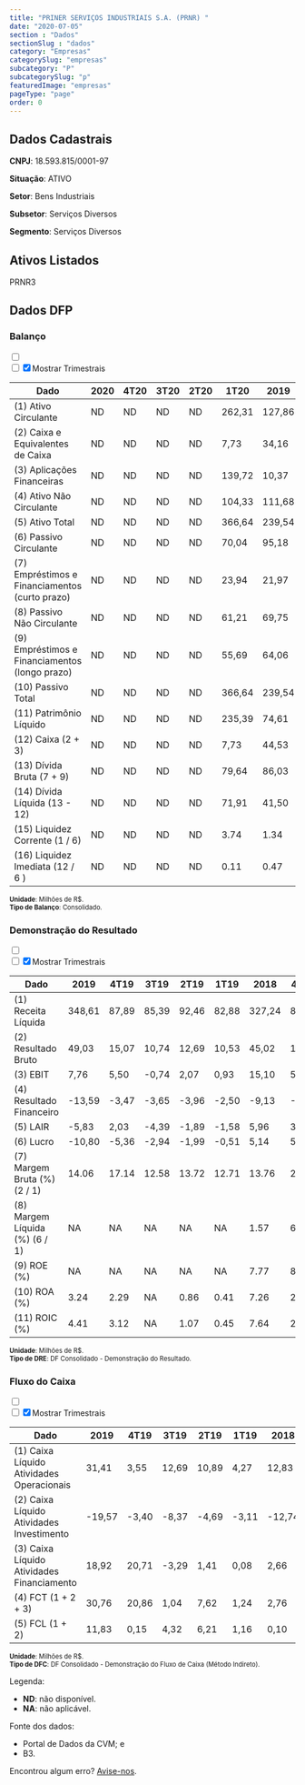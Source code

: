 ```yaml
---  
title: "PRINER SERVIÇOS INDUSTRIAIS S.A. (PRNR) "  
date: "2020-07-05"  
section : "Dados"  
sectionSlug : "dados"  
category: "Empresas"  
categorySlug: "empresas"  
subcategory: "P"  
subcategorySlug: "p"  
featuredImage: "empresas"  
pageType: "page"  
order: 0  
---
```



## Dados Cadastrais


**CNPJ**: 18.593.815/0001-97

**Situação**: ATIVO

**Setor**: Bens Industriais

**Subsetor**: Serviços Diversos

**Segmento**: Serviços Diversos


## Ativos Listados


PRNR3 


## Dados DFP

### Balanço
  
<input type='checkbox' class='toggleCommand' id='toggleBalanco' name='toggleBalanco'>  
<div class='filter-group-balanco'>  
<div class='check_button_balanco'>  
<label for='toggleBalanco'>  
<input type='checkbox' data-filter-col='trimBalanco'><input type='checkbox' data-filter-col='trimBalanco' checked><span>Mostrar Trimestrais</span>  
</label>  
</div>  
</div>  
<div class='overflow balancoTableWrapper'>  
<table class='balancoTable'>  
<thead>  
<tr>  
<th class='dataHeader fixedLeftColumn'>Dado</th>  
<th>2020</th>  
<th class='trimHeader' data-col='trimBalanco'>4T20</th>  
<th class='trimHeader' data-col='trimBalanco'>3T20</th>  
<th class='trimHeader' data-col='trimBalanco'>2T20</th>  
<th class='trimHeader' data-col='trimBalanco'>1T20</th>  
<th>2019</th>  
<th class='trimHeader' data-col='trimBalanco'>4T19</th>  
<th class='trimHeader' data-col='trimBalanco'>3T19</th>  
<th class='trimHeader' data-col='trimBalanco'>2T19</th>  
<th class='trimHeader' data-col='trimBalanco'>1T19</th>  
<th>2018</th>  
<th class='trimHeader' data-col='trimBalanco'>4T18</th>  
<th class='trimHeader' data-col='trimBalanco'>3T18</th>  
<th class='trimHeader' data-col='trimBalanco'>2T18</th>  
<th class='trimHeader' data-col='trimBalanco'>1T18</th>  
<th>2017</th>  
<th class='trimHeader' data-col='trimBalanco'>4T17</th>  
<th class='trimHeader' data-col='trimBalanco'>3T17</th>  
<th class='trimHeader' data-col='trimBalanco'>2T17</th>  
<th class='trimHeader' data-col='trimBalanco'>1T17</th>  
<th>2016</th>  
<th class='trimHeader' data-col='trimBalanco'>4T16</th>  
<th class='trimHeader' data-col='trimBalanco'>3T16</th>  
<th class='trimHeader' data-col='trimBalanco'>2T16</th>  
<th class='trimHeader' data-col='trimBalanco'>1T16</th>  
<th>2015</th>  
<th class='trimHeader' data-col='trimBalanco'>4T15</th>  
<th class='trimHeader' data-col='trimBalanco'>3T15</th>  
<th class='trimHeader' data-col='trimBalanco'>2T15</th>  
<th class='trimHeader' data-col='trimBalanco'>1T15</th>  
</tr>  
</thead>  
<tbody>  
<tr class='trContaAtivo'>  
<td class='leftAlignCell rowDescription fixedLeftColumn'>(1) Ativo Circulante</td>  
<td>ND</td>  
<td data-col='trimBalanco' class='trimData'>ND</td>  
<td data-col='trimBalanco' class='trimData'>ND</td>  
<td data-col='trimBalanco' class='trimData'>ND</td>  
<td data-col='trimBalanco' class='trimData'>262,31</td>  
<td>127,86</td>  
<td data-col='trimBalanco' class='trimData'>127,86</td>  
<td data-col='trimBalanco' class='trimData'>119,05</td>  
<td data-col='trimBalanco' class='trimData'>124,94</td>  
<td data-col='trimBalanco' class='trimData'>109,49</td>  
<td>105,32</td>  
<td data-col='trimBalanco' class='trimData'>105,32</td>  
<td data-col='trimBalanco' class='trimData'>105,32</td>  
<td data-col='trimBalanco' class='trimData'>98,33</td>  
<td data-col='trimBalanco' class='trimData'>99,20</td>  
<td>90,69</td>  
<td data-col='trimBalanco' class='trimData'>90,69</td>  
<td data-col='trimBalanco' class='trimData'>82,88</td>  
<td data-col='trimBalanco' class='trimData'>89,06</td>  
<td data-col='trimBalanco' class='trimData'>65,75</td>  
<td>73,03</td>  
<td data-col='trimBalanco' class='trimData'>73,03</td>  
<td data-col='trimBalanco' class='trimData'>73,03</td>  
<td data-col='trimBalanco' class='trimData'>73,03</td>  
<td data-col='trimBalanco' class='trimData'>73,03</td>  
<td>0,00</td>  
<td data-col='trimBalanco' class='trimData'>0,00</td>  
<td data-col='trimBalanco' class='trimData'>ND</td>  
<td data-col='trimBalanco' class='trimData'>ND</td>  
<td data-col='trimBalanco' class='trimData'>ND</td>  
</tr>  
<tr class='trContaAtivo'>  
<td class='leftAlignCell rowDescription fixedLeftColumn'>(2) Caixa e Equivalentes de Caixa</td>  
<td>ND</td>  
<td data-col='trimBalanco' class='trimData'>ND</td>  
<td data-col='trimBalanco' class='trimData'>ND</td>  
<td data-col='trimBalanco' class='trimData'>ND</td>  
<td data-col='trimBalanco' class='trimData'>7,73</td>  
<td>34,16</td>  
<td data-col='trimBalanco' class='trimData'>34,16</td>  
<td data-col='trimBalanco' class='trimData'>13,30</td>  
<td data-col='trimBalanco' class='trimData'>12,26</td>  
<td data-col='trimBalanco' class='trimData'>4,64</td>  
<td>3,40</td>  
<td data-col='trimBalanco' class='trimData'>3,40</td>  
<td data-col='trimBalanco' class='trimData'>3,40</td>  
<td data-col='trimBalanco' class='trimData'>4,75</td>  
<td data-col='trimBalanco' class='trimData'>2,37</td>  
<td>0,64</td>  
<td data-col='trimBalanco' class='trimData'>0,64</td>  
<td data-col='trimBalanco' class='trimData'>3,35</td>  
<td data-col='trimBalanco' class='trimData'>28,49</td>  
<td data-col='trimBalanco' class='trimData'>9,85</td>  
<td>12,06</td>  
<td data-col='trimBalanco' class='trimData'>12,06</td>  
<td data-col='trimBalanco' class='trimData'>12,06</td>  
<td data-col='trimBalanco' class='trimData'>12,06</td>  
<td data-col='trimBalanco' class='trimData'>12,06</td>  
<td>0,00</td>  
<td data-col='trimBalanco' class='trimData'>0,00</td>  
<td data-col='trimBalanco' class='trimData'>ND</td>  
<td data-col='trimBalanco' class='trimData'>ND</td>  
<td data-col='trimBalanco' class='trimData'>ND</td>  
</tr>  
<tr class='trContaAtivo'>  
<td class='leftAlignCell rowDescription fixedLeftColumn'>(3) Aplicações Financeiras</td>  
<td>ND</td>  
<td data-col='trimBalanco' class='trimData'>ND</td>  
<td data-col='trimBalanco' class='trimData'>ND</td>  
<td data-col='trimBalanco' class='trimData'>ND</td>  
<td data-col='trimBalanco' class='trimData'>139,72</td>  
<td>10,37</td>  
<td data-col='trimBalanco' class='trimData'>10,37</td>  
<td data-col='trimBalanco' class='trimData'>13,37</td>  
<td data-col='trimBalanco' class='trimData'>14,65</td>  
<td data-col='trimBalanco' class='trimData'>0,46</td>  
<td>0,03</td>  
<td data-col='trimBalanco' class='trimData'>0,03</td>  
<td data-col='trimBalanco' class='trimData'>0,03</td>  
<td data-col='trimBalanco' class='trimData'>0,54</td>  
<td data-col='trimBalanco' class='trimData'>0,04</td>  
<td>1,86</td>  
<td data-col='trimBalanco' class='trimData'>1,86</td>  
<td data-col='trimBalanco' class='trimData'>1,49</td>  
<td data-col='trimBalanco' class='trimData'>7,58</td>  
<td data-col='trimBalanco' class='trimData'>0,00</td>  
<td>0,00</td>  
<td data-col='trimBalanco' class='trimData'>0,00</td>  
<td data-col='trimBalanco' class='trimData'>0,00</td>  
<td data-col='trimBalanco' class='trimData'>0,00</td>  
<td data-col='trimBalanco' class='trimData'>0,00</td>  
<td>0,00</td>  
<td data-col='trimBalanco' class='trimData'>0,00</td>  
<td data-col='trimBalanco' class='trimData'>ND</td>  
<td data-col='trimBalanco' class='trimData'>ND</td>  
<td data-col='trimBalanco' class='trimData'>ND</td>  
</tr>  
<tr class='trContaAtivo'>  
<td class='leftAlignCell rowDescription fixedLeftColumn'>(4) Ativo Não Circulante</td>  
<td>ND</td>  
<td data-col='trimBalanco' class='trimData'>ND</td>  
<td data-col='trimBalanco' class='trimData'>ND</td>  
<td data-col='trimBalanco' class='trimData'>ND</td>  
<td data-col='trimBalanco' class='trimData'>104,33</td>  
<td>111,68</td>  
<td data-col='trimBalanco' class='trimData'>111,68</td>  
<td data-col='trimBalanco' class='trimData'>120,86</td>  
<td data-col='trimBalanco' class='trimData'>117,37</td>  
<td data-col='trimBalanco' class='trimData'>115,38</td>  
<td>102,67</td>  
<td data-col='trimBalanco' class='trimData'>102,67</td>  
<td data-col='trimBalanco' class='trimData'>102,67</td>  
<td data-col='trimBalanco' class='trimData'>101,69</td>  
<td data-col='trimBalanco' class='trimData'>93,55</td>  
<td>91,72</td>  
<td data-col='trimBalanco' class='trimData'>91,72</td>  
<td data-col='trimBalanco' class='trimData'>90,17</td>  
<td data-col='trimBalanco' class='trimData'>51,63</td>  
<td data-col='trimBalanco' class='trimData'>51,29</td>  
<td>48,54</td>  
<td data-col='trimBalanco' class='trimData'>48,54</td>  
<td data-col='trimBalanco' class='trimData'>48,54</td>  
<td data-col='trimBalanco' class='trimData'>48,54</td>  
<td data-col='trimBalanco' class='trimData'>48,54</td>  
<td>0,00</td>  
<td data-col='trimBalanco' class='trimData'>0,00</td>  
<td data-col='trimBalanco' class='trimData'>ND</td>  
<td data-col='trimBalanco' class='trimData'>ND</td>  
<td data-col='trimBalanco' class='trimData'>ND</td>  
</tr>  
<tr class='trContaAtivo'>  
<td class='leftAlignCell rowDescription fixedLeftColumn'>(5) Ativo Total</td>  
<td>ND</td>  
<td data-col='trimBalanco' class='trimData'>ND</td>  
<td data-col='trimBalanco' class='trimData'>ND</td>  
<td data-col='trimBalanco' class='trimData'>ND</td>  
<td data-col='trimBalanco' class='trimData'>366,64</td>  
<td>239,54</td>  
<td data-col='trimBalanco' class='trimData'>239,54</td>  
<td data-col='trimBalanco' class='trimData'>239,90</td>  
<td data-col='trimBalanco' class='trimData'>242,32</td>  
<td data-col='trimBalanco' class='trimData'>224,86</td>  
<td>207,99</td>  
<td data-col='trimBalanco' class='trimData'>207,99</td>  
<td data-col='trimBalanco' class='trimData'>207,99</td>  
<td data-col='trimBalanco' class='trimData'>200,02</td>  
<td data-col='trimBalanco' class='trimData'>192,75</td>  
<td>182,41</td>  
<td data-col='trimBalanco' class='trimData'>182,41</td>  
<td data-col='trimBalanco' class='trimData'>173,05</td>  
<td data-col='trimBalanco' class='trimData'>140,69</td>  
<td data-col='trimBalanco' class='trimData'>117,04</td>  
<td>121,56</td>  
<td data-col='trimBalanco' class='trimData'>121,56</td>  
<td data-col='trimBalanco' class='trimData'>121,56</td>  
<td data-col='trimBalanco' class='trimData'>121,56</td>  
<td data-col='trimBalanco' class='trimData'>121,56</td>  
<td>0,00</td>  
<td data-col='trimBalanco' class='trimData'>0,00</td>  
<td data-col='trimBalanco' class='trimData'>ND</td>  
<td data-col='trimBalanco' class='trimData'>ND</td>  
<td data-col='trimBalanco' class='trimData'>ND</td>  
</tr>  
<tr class='trContaPassivo'>  
<td class='leftAlignCell rowDescription fixedLeftColumn'>(6) Passivo Circulante</td>  
<td>ND</td>  
<td data-col='trimBalanco' class='trimData'>ND</td>  
<td data-col='trimBalanco' class='trimData'>ND</td>  
<td data-col='trimBalanco' class='trimData'>ND</td>  
<td data-col='trimBalanco' class='trimData'>70,04</td>  
<td>95,18</td>  
<td data-col='trimBalanco' class='trimData'>95,18</td>  
<td data-col='trimBalanco' class='trimData'>101,25</td>  
<td data-col='trimBalanco' class='trimData'>92,45</td>  
<td data-col='trimBalanco' class='trimData'>131,13</td>  
<td>114,81</td>  
<td data-col='trimBalanco' class='trimData'>114,81</td>  
<td data-col='trimBalanco' class='trimData'>114,81</td>  
<td data-col='trimBalanco' class='trimData'>101,47</td>  
<td data-col='trimBalanco' class='trimData'>106,52</td>  
<td>89,66</td>  
<td data-col='trimBalanco' class='trimData'>89,66</td>  
<td data-col='trimBalanco' class='trimData'>75,59</td>  
<td data-col='trimBalanco' class='trimData'>70,16</td>  
<td data-col='trimBalanco' class='trimData'>56,57</td>  
<td>63,21</td>  
<td data-col='trimBalanco' class='trimData'>63,21</td>  
<td data-col='trimBalanco' class='trimData'>63,21</td>  
<td data-col='trimBalanco' class='trimData'>63,21</td>  
<td data-col='trimBalanco' class='trimData'>63,21</td>  
<td>0,00</td>  
<td data-col='trimBalanco' class='trimData'>0,00</td>  
<td data-col='trimBalanco' class='trimData'>ND</td>  
<td data-col='trimBalanco' class='trimData'>ND</td>  
<td data-col='trimBalanco' class='trimData'>ND</td>  
</tr>  
<tr class='trContaPassivo'>  
<td class='leftAlignCell rowDescription fixedLeftColumn'>(7) Empréstimos e Financiamentos (curto prazo)</td>  
<td>ND</td>  
<td data-col='trimBalanco' class='trimData'>ND</td>  
<td data-col='trimBalanco' class='trimData'>ND</td>  
<td data-col='trimBalanco' class='trimData'>ND</td>  
<td data-col='trimBalanco' class='trimData'>23,94</td>  
<td>21,97</td>  
<td data-col='trimBalanco' class='trimData'>21,97</td>  
<td data-col='trimBalanco' class='trimData'>13,81</td>  
<td data-col='trimBalanco' class='trimData'>14,41</td>  
<td data-col='trimBalanco' class='trimData'>58,32</td>  
<td>53,73</td>  
<td data-col='trimBalanco' class='trimData'>53,73</td>  
<td data-col='trimBalanco' class='trimData'>53,73</td>  
<td data-col='trimBalanco' class='trimData'>43,84</td>  
<td data-col='trimBalanco' class='trimData'>53,76</td>  
<td>43,47</td>  
<td data-col='trimBalanco' class='trimData'>43,47</td>  
<td data-col='trimBalanco' class='trimData'>28,19</td>  
<td data-col='trimBalanco' class='trimData'>22,75</td>  
<td data-col='trimBalanco' class='trimData'>12,01</td>  
<td>14,75</td>  
<td data-col='trimBalanco' class='trimData'>14,75</td>  
<td data-col='trimBalanco' class='trimData'>14,75</td>  
<td data-col='trimBalanco' class='trimData'>14,75</td>  
<td data-col='trimBalanco' class='trimData'>14,75</td>  
<td>0,00</td>  
<td data-col='trimBalanco' class='trimData'>0,00</td>  
<td data-col='trimBalanco' class='trimData'>ND</td>  
<td data-col='trimBalanco' class='trimData'>ND</td>  
<td data-col='trimBalanco' class='trimData'>ND</td>  
</tr>  
<tr class='trContaPassivo'>  
<td class='leftAlignCell rowDescription fixedLeftColumn'>(8) Passivo Não Circulante</td>  
<td>ND</td>  
<td data-col='trimBalanco' class='trimData'>ND</td>  
<td data-col='trimBalanco' class='trimData'>ND</td>  
<td data-col='trimBalanco' class='trimData'>ND</td>  
<td data-col='trimBalanco' class='trimData'>61,21</td>  
<td>69,75</td>  
<td data-col='trimBalanco' class='trimData'>69,75</td>  
<td data-col='trimBalanco' class='trimData'>78,68</td>  
<td data-col='trimBalanco' class='trimData'>86,95</td>  
<td data-col='trimBalanco' class='trimData'>28,11</td>  
<td>27,05</td>  
<td data-col='trimBalanco' class='trimData'>27,05</td>  
<td data-col='trimBalanco' class='trimData'>27,05</td>  
<td data-col='trimBalanco' class='trimData'>36,69</td>  
<td data-col='trimBalanco' class='trimData'>31,00</td>  
<td>37,97</td>  
<td data-col='trimBalanco' class='trimData'>37,97</td>  
<td data-col='trimBalanco' class='trimData'>34,66</td>  
<td data-col='trimBalanco' class='trimData'>13,54</td>  
<td data-col='trimBalanco' class='trimData'>2,29</td>  
<td>2,56</td>  
<td data-col='trimBalanco' class='trimData'>2,56</td>  
<td data-col='trimBalanco' class='trimData'>2,56</td>  
<td data-col='trimBalanco' class='trimData'>2,56</td>  
<td data-col='trimBalanco' class='trimData'>2,56</td>  
<td>0,00</td>  
<td data-col='trimBalanco' class='trimData'>0,00</td>  
<td data-col='trimBalanco' class='trimData'>ND</td>  
<td data-col='trimBalanco' class='trimData'>ND</td>  
<td data-col='trimBalanco' class='trimData'>ND</td>  
</tr>  
<tr class='trContaPassivo'>  
<td class='leftAlignCell rowDescription fixedLeftColumn'>(9) Empréstimos e Financiamentos (longo prazo)</td>  
<td>ND</td>  
<td data-col='trimBalanco' class='trimData'>ND</td>  
<td data-col='trimBalanco' class='trimData'>ND</td>  
<td data-col='trimBalanco' class='trimData'>ND</td>  
<td data-col='trimBalanco' class='trimData'>55,69</td>  
<td>64,06</td>  
<td data-col='trimBalanco' class='trimData'>64,06</td>  
<td data-col='trimBalanco' class='trimData'>72,90</td>  
<td data-col='trimBalanco' class='trimData'>77,83</td>  
<td data-col='trimBalanco' class='trimData'>17,39</td>  
<td>13,90</td>  
<td data-col='trimBalanco' class='trimData'>13,90</td>  
<td data-col='trimBalanco' class='trimData'>13,90</td>  
<td data-col='trimBalanco' class='trimData'>16,91</td>  
<td data-col='trimBalanco' class='trimData'>13,95</td>  
<td>21,70</td>  
<td data-col='trimBalanco' class='trimData'>21,70</td>  
<td data-col='trimBalanco' class='trimData'>20,40</td>  
<td data-col='trimBalanco' class='trimData'>12,07</td>  
<td data-col='trimBalanco' class='trimData'>0,88</td>  
<td>1,93</td>  
<td data-col='trimBalanco' class='trimData'>1,93</td>  
<td data-col='trimBalanco' class='trimData'>1,93</td>  
<td data-col='trimBalanco' class='trimData'>1,93</td>  
<td data-col='trimBalanco' class='trimData'>1,93</td>  
<td>0,00</td>  
<td data-col='trimBalanco' class='trimData'>0,00</td>  
<td data-col='trimBalanco' class='trimData'>ND</td>  
<td data-col='trimBalanco' class='trimData'>ND</td>  
<td data-col='trimBalanco' class='trimData'>ND</td>  
</tr>  
<tr class='trContaPassivo'>  
<td class='leftAlignCell rowDescription fixedLeftColumn'>(10) Passivo Total</td>  
<td>ND</td>  
<td data-col='trimBalanco' class='trimData'>ND</td>  
<td data-col='trimBalanco' class='trimData'>ND</td>  
<td data-col='trimBalanco' class='trimData'>ND</td>  
<td data-col='trimBalanco' class='trimData'>366,64</td>  
<td>239,54</td>  
<td data-col='trimBalanco' class='trimData'>239,54</td>  
<td data-col='trimBalanco' class='trimData'>239,90</td>  
<td data-col='trimBalanco' class='trimData'>242,32</td>  
<td data-col='trimBalanco' class='trimData'>224,86</td>  
<td>207,99</td>  
<td data-col='trimBalanco' class='trimData'>207,99</td>  
<td data-col='trimBalanco' class='trimData'>207,99</td>  
<td data-col='trimBalanco' class='trimData'>200,02</td>  
<td data-col='trimBalanco' class='trimData'>192,75</td>  
<td>182,41</td>  
<td data-col='trimBalanco' class='trimData'>182,41</td>  
<td data-col='trimBalanco' class='trimData'>173,05</td>  
<td data-col='trimBalanco' class='trimData'>140,69</td>  
<td data-col='trimBalanco' class='trimData'>117,04</td>  
<td>121,56</td>  
<td data-col='trimBalanco' class='trimData'>121,56</td>  
<td data-col='trimBalanco' class='trimData'>121,56</td>  
<td data-col='trimBalanco' class='trimData'>121,56</td>  
<td data-col='trimBalanco' class='trimData'>121,56</td>  
<td>0,00</td>  
<td data-col='trimBalanco' class='trimData'>0,00</td>  
<td data-col='trimBalanco' class='trimData'>ND</td>  
<td data-col='trimBalanco' class='trimData'>ND</td>  
<td data-col='trimBalanco' class='trimData'>ND</td>  
</tr>  
<tr class='trContaPassivo'>  
<td class='leftAlignCell rowDescription fixedLeftColumn'>(11) Patrimônio Líquido</td>  
<td>ND</td>  
<td data-col='trimBalanco' class='trimData'>ND</td>  
<td data-col='trimBalanco' class='trimData'>ND</td>  
<td data-col='trimBalanco' class='trimData'>ND</td>  
<td data-col='trimBalanco' class='trimData'>235,39</td>  
<td>74,61</td>  
<td data-col='trimBalanco' class='trimData'>74,61</td>  
<td data-col='trimBalanco' class='trimData'>59,97</td>  
<td data-col='trimBalanco' class='trimData'>62,92</td>  
<td data-col='trimBalanco' class='trimData'>65,62</td>  
<td>66,13</td>  
<td data-col='trimBalanco' class='trimData'>66,13</td>  
<td data-col='trimBalanco' class='trimData'>66,13</td>  
<td data-col='trimBalanco' class='trimData'>61,87</td>  
<td data-col='trimBalanco' class='trimData'>55,23</td>  
<td>54,77</td>  
<td data-col='trimBalanco' class='trimData'>54,77</td>  
<td data-col='trimBalanco' class='trimData'>62,81</td>  
<td data-col='trimBalanco' class='trimData'>57,00</td>  
<td data-col='trimBalanco' class='trimData'>58,18</td>  
<td>55,79</td>  
<td data-col='trimBalanco' class='trimData'>55,79</td>  
<td data-col='trimBalanco' class='trimData'>55,79</td>  
<td data-col='trimBalanco' class='trimData'>55,79</td>  
<td data-col='trimBalanco' class='trimData'>55,79</td>  
<td>0,00</td>  
<td data-col='trimBalanco' class='trimData'>0,00</td>  
<td data-col='trimBalanco' class='trimData'>ND</td>  
<td data-col='trimBalanco' class='trimData'>ND</td>  
<td data-col='trimBalanco' class='trimData'>ND</td>  
</tr>  
<tr>  
<td class='leftAlignCell rowDescription fixedLeftColumn'>(12) Caixa (2 + 3)</td>  
<td>ND</td>  
<td data-col='trimBalanco' class='trimData'>ND</td>  
<td data-col='trimBalanco' class='trimData'>ND</td>  
<td data-col='trimBalanco' class='trimData'>ND</td>  
<td class='positiveNumber trimData' data-col='trimBalanco'>7,73</td>  
<td class='positiveNumber'>44,53</td>  
<td class='positiveNumber trimData' data-col='trimBalanco'>34,16</td>  
<td class='positiveNumber trimData' data-col='trimBalanco'>13,30</td>  
<td class='positiveNumber trimData' data-col='trimBalanco'>12,26</td>  
<td class='positiveNumber trimData' data-col='trimBalanco'>4,64</td>  
<td class='positiveNumber'>3,43</td>  
<td class='positiveNumber trimData' data-col='trimBalanco'>3,40</td>  
<td class='positiveNumber trimData' data-col='trimBalanco'>3,40</td>  
<td class='positiveNumber trimData' data-col='trimBalanco'>4,75</td>  
<td class='positiveNumber trimData' data-col='trimBalanco'>2,37</td>  
<td class='positiveNumber'>2,51</td>  
<td class='positiveNumber trimData' data-col='trimBalanco'>0,64</td>  
<td class='positiveNumber trimData' data-col='trimBalanco'>3,35</td>  
<td class='positiveNumber trimData' data-col='trimBalanco'>28,49</td>  
<td class='positiveNumber trimData' data-col='trimBalanco'>9,85</td>  
<td class='positiveNumber'>12,06</td>  
<td class='positiveNumber trimData' data-col='trimBalanco'>12,06</td>  
<td class='positiveNumber trimData' data-col='trimBalanco'>12,06</td>  
<td class='positiveNumber trimData' data-col='trimBalanco'>12,06</td>  
<td class='positiveNumber trimData' data-col='trimBalanco'>12,06</td>  
<td class='negativeNumber'>0,00</td>  
<td class='negativeNumber trimData' data-col='trimBalanco'>0,00</td>  
<td data-col='trimBalanco' class='trimData'>ND</td>  
<td data-col='trimBalanco' class='trimData'>ND</td>  
<td data-col='trimBalanco' class='trimData'>ND</td>  
</tr>  
<tr class='trDividaBruta'>  
<td class='leftAlignCell rowDescription fixedLeftColumn'>(13) Dívida Bruta (7 + 9)</td>  
<td>ND</td>  
<td data-col='trimBalanco' class='trimData'>ND</td>  
<td data-col='trimBalanco' class='trimData'>ND</td>  
<td data-col='trimBalanco' class='trimData'>ND</td>  
<td class='negativeNumber trimData' data-col='trimBalanco'>79,64</td>  
<td class='negativeNumber'>86,03</td>  
<td class='negativeNumber trimData' data-col='trimBalanco'>86,03</td>  
<td class='negativeNumber trimData' data-col='trimBalanco'>86,72</td>  
<td class='negativeNumber trimData' data-col='trimBalanco'>92,24</td>  
<td class='negativeNumber trimData' data-col='trimBalanco'>75,72</td>  
<td class='negativeNumber'>67,64</td>  
<td class='negativeNumber trimData' data-col='trimBalanco'>67,64</td>  
<td class='negativeNumber trimData' data-col='trimBalanco'>67,64</td>  
<td class='negativeNumber trimData' data-col='trimBalanco'>60,74</td>  
<td class='negativeNumber trimData' data-col='trimBalanco'>67,71</td>  
<td class='negativeNumber'>65,18</td>  
<td class='negativeNumber trimData' data-col='trimBalanco'>65,18</td>  
<td class='negativeNumber trimData' data-col='trimBalanco'>48,59</td>  
<td class='negativeNumber trimData' data-col='trimBalanco'>34,82</td>  
<td class='negativeNumber trimData' data-col='trimBalanco'>12,89</td>  
<td class='negativeNumber'>16,68</td>  
<td class='negativeNumber trimData' data-col='trimBalanco'>16,68</td>  
<td class='negativeNumber trimData' data-col='trimBalanco'>16,68</td>  
<td class='negativeNumber trimData' data-col='trimBalanco'>16,68</td>  
<td class='negativeNumber trimData' data-col='trimBalanco'>16,68</td>  
<td class='positiveNumber'>0,00</td>  
<td class='positiveNumber trimData' data-col='trimBalanco'>0,00</td>  
<td data-col='trimBalanco' class='trimData'>ND</td>  
<td data-col='trimBalanco' class='trimData'>ND</td>  
<td data-col='trimBalanco' class='trimData'>ND</td>  
</tr>  
<tr>  
<td class='leftAlignCell rowDescription fixedLeftColumn'>(14) Dívida Líquida  (13 - 12)</td>  
<td>ND</td>  
<td data-col='trimBalanco' class='trimData'>ND</td>  
<td data-col='trimBalanco' class='trimData'>ND</td>  
<td data-col='trimBalanco' class='trimData'>ND</td>  
<td class='negativeNumber trimData' data-col='trimBalanco'>71,91</td>  
<td class='negativeNumber'>41,50</td>  
<td class='negativeNumber trimData' data-col='trimBalanco'>51,87</td>  
<td class='negativeNumber trimData' data-col='trimBalanco'>73,42</td>  
<td class='negativeNumber trimData' data-col='trimBalanco'>79,98</td>  
<td class='negativeNumber trimData' data-col='trimBalanco'>71,07</td>  
<td class='negativeNumber'>64,21</td>  
<td class='negativeNumber trimData' data-col='trimBalanco'>64,24</td>  
<td class='negativeNumber trimData' data-col='trimBalanco'>64,24</td>  
<td class='negativeNumber trimData' data-col='trimBalanco'>55,99</td>  
<td class='negativeNumber trimData' data-col='trimBalanco'>65,34</td>  
<td class='negativeNumber'>62,67</td>  
<td class='negativeNumber trimData' data-col='trimBalanco'>64,53</td>  
<td class='negativeNumber trimData' data-col='trimBalanco'>45,24</td>  
<td class='negativeNumber trimData' data-col='trimBalanco'>6,32</td>  
<td class='negativeNumber trimData' data-col='trimBalanco'>3,04</td>  
<td class='negativeNumber'>4,62</td>  
<td class='negativeNumber trimData' data-col='trimBalanco'>4,62</td>  
<td class='negativeNumber trimData' data-col='trimBalanco'>4,62</td>  
<td class='negativeNumber trimData' data-col='trimBalanco'>4,62</td>  
<td class='negativeNumber trimData' data-col='trimBalanco'>4,62</td>  
<td class='positiveNumber'>0,00</td>  
<td class='positiveNumber trimData' data-col='trimBalanco'>0,00</td>  
<td data-col='trimBalanco' class='trimData'>ND</td>  
<td data-col='trimBalanco' class='trimData'>ND</td>  
<td data-col='trimBalanco' class='trimData'>ND</td>  
</tr>  
<tr>  
<td class='leftAlignCell rowDescription fixedLeftColumn'>(15) Liquidez Corrente (1 / 6)</td>  
<td>ND</td>  
<td data-col='trimBalanco' class='trimData'>ND</td>  
<td data-col='trimBalanco' class='trimData'>ND</td>  
<td data-col='trimBalanco' class='trimData'>ND</td>  
<td data-col='trimBalanco' class='trimData'>3.74</td>  
<td>1.34</td>  
<td data-col='trimBalanco' class='trimData'>1.34</td>  
<td data-col='trimBalanco' class='trimData'>1.18</td>  
<td data-col='trimBalanco' class='trimData'>1.35</td>  
<td data-col='trimBalanco' class='trimData'>0.83</td>  
<td>0.92</td>  
<td data-col='trimBalanco' class='trimData'>0.92</td>  
<td data-col='trimBalanco' class='trimData'>0.92</td>  
<td data-col='trimBalanco' class='trimData'>0.97</td>  
<td data-col='trimBalanco' class='trimData'>0.93</td>  
<td>1.01</td>  
<td data-col='trimBalanco' class='trimData'>1.01</td>  
<td data-col='trimBalanco' class='trimData'>1.10</td>  
<td data-col='trimBalanco' class='trimData'>1.27</td>  
<td data-col='trimBalanco' class='trimData'>1.16</td>  
<td>1.16</td>  
<td data-col='trimBalanco' class='trimData'>1.16</td>  
<td data-col='trimBalanco' class='trimData'>1.16</td>  
<td data-col='trimBalanco' class='trimData'>1.16</td>  
<td data-col='trimBalanco' class='trimData'>1.16</td>  
<td>NA</td>  
<td data-col='trimBalanco' class='trimData'>NA</td>  
<td data-col='trimBalanco' class='trimData'>ND</td>  
<td data-col='trimBalanco' class='trimData'>ND</td>  
<td data-col='trimBalanco' class='trimData'>ND</td>  
</tr>  
<tr>  
<td class='leftAlignCell rowDescription fixedLeftColumn'>(16) Liquidez Imediata  (12 / 6 )</td>  
<td>ND</td>  
<td data-col='trimBalanco' class='trimData'>ND</td>  
<td data-col='trimBalanco' class='trimData'>ND</td>  
<td data-col='trimBalanco' class='trimData'>ND</td>  
<td data-col='trimBalanco' class='trimData'>0.11</td>  
<td>0.47</td>  
<td data-col='trimBalanco' class='trimData'>0.36</td>  
<td data-col='trimBalanco' class='trimData'>0.13</td>  
<td data-col='trimBalanco' class='trimData'>0.13</td>  
<td data-col='trimBalanco' class='trimData'>0.04</td>  
<td>0.03</td>  
<td data-col='trimBalanco' class='trimData'>0.03</td>  
<td data-col='trimBalanco' class='trimData'>0.03</td>  
<td data-col='trimBalanco' class='trimData'>0.05</td>  
<td data-col='trimBalanco' class='trimData'>0.02</td>  
<td>0.03</td>  
<td data-col='trimBalanco' class='trimData'>0.01</td>  
<td data-col='trimBalanco' class='trimData'>0.04</td>  
<td data-col='trimBalanco' class='trimData'>0.41</td>  
<td data-col='trimBalanco' class='trimData'>0.17</td>  
<td>0.19</td>  
<td data-col='trimBalanco' class='trimData'>0.19</td>  
<td data-col='trimBalanco' class='trimData'>0.19</td>  
<td data-col='trimBalanco' class='trimData'>0.19</td>  
<td data-col='trimBalanco' class='trimData'>0.19</td>  
<td>NA</td>  
<td data-col='trimBalanco' class='trimData'>NA</td>  
<td data-col='trimBalanco' class='trimData'>ND</td>  
<td data-col='trimBalanco' class='trimData'>ND</td>  
<td data-col='trimBalanco' class='trimData'>ND</td>  
</tr>  
</tbody>  
</table>  
</div>  
<p style='font-size:0.7rem; margin:0px;'><strong>Unidade</strong>: Milhões de R$.</p>  
<p style='font-size:0.7rem; margin:0px;'><strong>Tipo de Balanço</strong>: Consolidado.</p>


### Demonstração do Resultado
  
<input type='checkbox' class='toggleCommand' id='toggleDRE' name='toggleDRE'>  
<div class='filter-group-dre'>  
<div class='check_button_dre'>  
<label for='toggleDRE'>  
<input type='checkbox' data-filter-col='trimDRE'><input type='checkbox' data-filter-col='trimDRE' checked><span>Mostrar Trimestrais</span>  
</label>  
</div>  
</div>  
<div class='overflow balancoTableWrapper'>  
<table class='balancoTable'>  
<thead>  
<tr>  
<th class='dataHeader fixedLeftColumn'>Dado</th>  
<th>2019</th>  
<th class='trimHeader' data-col='trimDRE'>4T19</th>  
<th class='trimHeader' data-col='trimDRE'>3T19</th>  
<th class='trimHeader' data-col='trimDRE'>2T19</th>  
<th class='trimHeader' data-col='trimDRE'>1T19</th>  
<th>2018</th>  
<th class='trimHeader' data-col='trimDRE'>4T18</th>  
<th class='trimHeader' data-col='trimDRE'>3T18</th>  
<th class='trimHeader' data-col='trimDRE'>2T18</th>  
<th class='trimHeader' data-col='trimDRE'>1T18</th>  
<th>2017</th>  
<th class='trimHeader' data-col='trimDRE'>4T17</th>  
<th class='trimHeader' data-col='trimDRE'>3T17</th>  
<th class='trimHeader' data-col='trimDRE'>2T17</th>  
<th class='trimHeader' data-col='trimDRE'>1T17</th>  
<th>2016</th>  
<th class='trimHeader' data-col='trimDRE'>4T16</th>  
<th class='trimHeader' data-col='trimDRE'>3T16</th>  
<th class='trimHeader' data-col='trimDRE'>2T16</th>  
<th class='trimHeader' data-col='trimDRE'>1T16</th>  
<th>2015</th>  
<th class='trimHeader' data-col='trimDRE'>4T15</th>  
<th class='trimHeader' data-col='trimDRE'>3T15</th>  
<th class='trimHeader' data-col='trimDRE'>2T15</th>  
<th class='trimHeader' data-col='trimDRE'>1T15</th>  
</tr>  
</thead>  
<tbody>  
<tr class='trDRE'>  
<td class='leftAlignCell rowDescription fixedLeftColumn'>(1) Receita Líquida</td>  
<td>348,61</td>  
<td data-col='trimDRE' class='trimData' >87,89</td>  
<td data-col='trimDRE' class='trimData' >85,39</td>  
<td data-col='trimDRE' class='trimData' >92,46</td>  
<td data-col='trimDRE' class='trimData' >82,88</td>  
<td>327,24</td>  
<td data-col='trimDRE' class='trimData' >86,93</td>  
<td data-col='trimDRE' class='trimData' >79,88</td>  
<td data-col='trimDRE' class='trimData' >84,33</td>  
<td data-col='trimDRE' class='trimData' >76,10</td>  
<td>236,50</td>  
<td data-col='trimDRE' class='trimData' >68,79</td>  
<td data-col='trimDRE' class='trimData' >61,40</td>  
<td data-col='trimDRE' class='trimData' >54,02</td>  
<td data-col='trimDRE' class='trimData' >52,29</td>  
<td>204,11</td>  
<td data-col='trimDRE' class='trimData' >60,54</td>  
<td data-col='trimDRE' class='trimData' >55,02</td>  
<td data-col='trimDRE' class='trimData' >48,26</td>  
<td data-col='trimDRE' class='trimData' >40,29</td>  
<td>0,00</td>  
<td data-col='trimDRE' class='trimData' >0,00</td>  
<td data-col='trimDRE' class='trimData'>ND</td>  
<td data-col='trimDRE' class='trimData'>ND</td>  
<td data-col='trimDRE' class='trimData'>ND</td>  
</tr>  
<tr class='trDRE'>  
<td class='leftAlignCell rowDescription fixedLeftColumn'>(2) Resultado Bruto</td>  
<td class='positiveNumberGreen'>49,03</td>  
<td data-col='trimDRE' class='trimData positiveNumberGreen' >15,07</td>  
<td data-col='trimDRE' class='trimData positiveNumberGreen' >10,74</td>  
<td data-col='trimDRE' class='trimData positiveNumberGreen' >12,69</td>  
<td data-col='trimDRE' class='trimData positiveNumberGreen' >10,53</td>  
<td class='positiveNumberGreen'>45,02</td>  
<td data-col='trimDRE' class='trimData positiveNumberGreen' >18,50</td>  
<td data-col='trimDRE' class='trimData positiveNumberGreen' >8,94</td>  
<td data-col='trimDRE' class='trimData positiveNumberGreen' >7,01</td>  
<td data-col='trimDRE' class='trimData positiveNumberGreen' >10,57</td>  
<td class='positiveNumberGreen'>33,40</td>  
<td data-col='trimDRE' class='trimData positiveNumberGreen' >6,97</td>  
<td data-col='trimDRE' class='trimData positiveNumberGreen' >4,16</td>  
<td data-col='trimDRE' class='trimData positiveNumberGreen' >9,47</td>  
<td data-col='trimDRE' class='trimData positiveNumberGreen' >12,81</td>  
<td class='positiveNumberGreen'>47,15</td>  
<td data-col='trimDRE' class='trimData positiveNumberGreen' >12,38</td>  
<td data-col='trimDRE' class='trimData positiveNumberGreen' >14,35</td>  
<td data-col='trimDRE' class='trimData positiveNumberGreen' >10,45</td>  
<td data-col='trimDRE' class='trimData positiveNumberGreen' >9,97</td>  
<td class='negativeNumber'>0,00</td>  
<td data-col='trimDRE' class='trimData negativeNumber' >0,00</td>  
<td data-col='trimDRE' class='trimData'>ND</td>  
<td data-col='trimDRE' class='trimData'>ND</td>  
<td data-col='trimDRE' class='trimData'>ND</td>  
</tr>  
<tr class='trDRE'>  
<td class='leftAlignCell rowDescription fixedLeftColumn'>(3) EBIT</td>  
<td class='positiveNumberGreen'>7,76</td>  
<td data-col='trimDRE' class='trimData positiveNumberGreen' >5,50</td>  
<td data-col='trimDRE' class='trimData negativeNumber' >-0,74</td>  
<td data-col='trimDRE' class='trimData positiveNumberGreen' >2,07</td>  
<td data-col='trimDRE' class='trimData positiveNumberGreen' >0,93</td>  
<td class='positiveNumberGreen'>15,10</td>  
<td data-col='trimDRE' class='trimData positiveNumberGreen' >5,73</td>  
<td data-col='trimDRE' class='trimData positiveNumberGreen' >3,21</td>  
<td data-col='trimDRE' class='trimData positiveNumberGreen' >3,32</td>  
<td data-col='trimDRE' class='trimData positiveNumberGreen' >2,83</td>  
<td class='negativeNumber'>-7,53</td>  
<td data-col='trimDRE' class='trimData negativeNumber' >-6,60</td>  
<td data-col='trimDRE' class='trimData negativeNumber' >-3,98</td>  
<td data-col='trimDRE' class='trimData negativeNumber' >-0,91</td>  
<td data-col='trimDRE' class='trimData positiveNumberGreen' >3,97</td>  
<td class='positiveNumberGreen'>11,59</td>  
<td data-col='trimDRE' class='trimData positiveNumberGreen' >0,16</td>  
<td data-col='trimDRE' class='trimData positiveNumberGreen' >5,83</td>  
<td data-col='trimDRE' class='trimData positiveNumberGreen' >4,18</td>  
<td data-col='trimDRE' class='trimData positiveNumberGreen' >1,41</td>  
<td class='negativeNumber'>0,00</td>  
<td data-col='trimDRE' class='trimData negativeNumber' >0,00</td>  
<td data-col='trimDRE' class='trimData'>ND</td>  
<td data-col='trimDRE' class='trimData'>ND</td>  
<td data-col='trimDRE' class='trimData'>ND</td>  
</tr>  
<tr class='trDRE'>  
<td class='leftAlignCell rowDescription fixedLeftColumn'>(4) Resultado Financeiro</td>  
<td class='negativeNumber'>-13,59</td>  
<td data-col='trimDRE' class='trimData negativeNumber' >-3,47</td>  
<td data-col='trimDRE' class='trimData negativeNumber' >-3,65</td>  
<td data-col='trimDRE' class='trimData negativeNumber' >-3,96</td>  
<td data-col='trimDRE' class='trimData negativeNumber' >-2,50</td>  
<td class='negativeNumber'>-9,13</td>  
<td data-col='trimDRE' class='trimData negativeNumber' >-1,89</td>  
<td data-col='trimDRE' class='trimData negativeNumber' >-2,07</td>  
<td data-col='trimDRE' class='trimData negativeNumber' >-2,74</td>  
<td data-col='trimDRE' class='trimData negativeNumber' >-2,43</td>  
<td class='negativeNumber'>-6,13</td>  
<td data-col='trimDRE' class='trimData negativeNumber' >-1,36</td>  
<td data-col='trimDRE' class='trimData negativeNumber' >-2,51</td>  
<td data-col='trimDRE' class='trimData negativeNumber' >-1,40</td>  
<td data-col='trimDRE' class='trimData negativeNumber' >-0,87</td>  
<td class='negativeNumber'>-3,19</td>  
<td data-col='trimDRE' class='trimData negativeNumber' >-0,04</td>  
<td data-col='trimDRE' class='trimData negativeNumber' >-0,75</td>  
<td data-col='trimDRE' class='trimData negativeNumber' >-1,07</td>  
<td data-col='trimDRE' class='trimData negativeNumber' >-1,33</td>  
<td class='negativeNumber'>0,00</td>  
<td data-col='trimDRE' class='trimData negativeNumber' >0,00</td>  
<td data-col='trimDRE' class='trimData'>ND</td>  
<td data-col='trimDRE' class='trimData'>ND</td>  
<td data-col='trimDRE' class='trimData'>ND</td>  
</tr>  
<tr class='trDRE'>  
<td class='leftAlignCell rowDescription fixedLeftColumn'>(5) LAIR</td>  
<td class='negativeNumber'>-5,83</td>  
<td data-col='trimDRE' class='trimData positiveNumberGreen' >2,03</td>  
<td data-col='trimDRE' class='trimData negativeNumber' >-4,39</td>  
<td data-col='trimDRE' class='trimData negativeNumber' >-1,89</td>  
<td data-col='trimDRE' class='trimData negativeNumber' >-1,58</td>  
<td class='positiveNumberGreen'>5,96</td>  
<td data-col='trimDRE' class='trimData positiveNumberGreen' >3,84</td>  
<td data-col='trimDRE' class='trimData positiveNumberGreen' >1,14</td>  
<td data-col='trimDRE' class='trimData positiveNumberGreen' >0,58</td>  
<td data-col='trimDRE' class='trimData positiveNumberGreen' >0,41</td>  
<td class='negativeNumber'>-13,66</td>  
<td data-col='trimDRE' class='trimData negativeNumber' >-7,97</td>  
<td data-col='trimDRE' class='trimData negativeNumber' >-6,49</td>  
<td data-col='trimDRE' class='trimData negativeNumber' >-2,31</td>  
<td data-col='trimDRE' class='trimData positiveNumberGreen' >3,10</td>  
<td class='positiveNumberGreen'>8,40</td>  
<td data-col='trimDRE' class='trimData positiveNumberGreen' >0,12</td>  
<td data-col='trimDRE' class='trimData positiveNumberGreen' >5,09</td>  
<td data-col='trimDRE' class='trimData positiveNumberGreen' >3,11</td>  
<td data-col='trimDRE' class='trimData positiveNumberGreen' >0,08</td>  
<td class='negativeNumber'>0,00</td>  
<td data-col='trimDRE' class='trimData negativeNumber' >0,00</td>  
<td data-col='trimDRE' class='trimData'>ND</td>  
<td data-col='trimDRE' class='trimData'>ND</td>  
<td data-col='trimDRE' class='trimData'>ND</td>  
</tr>  
<tr class='trDRE'>  
<td class='leftAlignCell rowDescription fixedLeftColumn'>(6) Lucro</td>  
<td class='negativeNumber'>-10,80</td>  
<td data-col='trimDRE' class='trimData negativeNumber' >-5,36</td>  
<td data-col='trimDRE' class='trimData negativeNumber' >-2,94</td>  
<td data-col='trimDRE' class='trimData negativeNumber' >-1,99</td>  
<td data-col='trimDRE' class='trimData negativeNumber' >-0,51</td>  
<td class='positiveNumberGreen'>5,14</td>  
<td data-col='trimDRE' class='trimData positiveNumberGreen' >5,45</td>  
<td data-col='trimDRE' class='trimData negativeNumber' >-1,19</td>  
<td data-col='trimDRE' class='trimData positiveNumberGreen' >0,16</td>  
<td data-col='trimDRE' class='trimData positiveNumberGreen' >0,72</td>  
<td class='negativeNumber'>-7,39</td>  
<td data-col='trimDRE' class='trimData negativeNumber' >-4,24</td>  
<td data-col='trimDRE' class='trimData negativeNumber' >-4,06</td>  
<td data-col='trimDRE' class='trimData negativeNumber' >-1,35</td>  
<td data-col='trimDRE' class='trimData positiveNumberGreen' >2,27</td>  
<td class='positiveNumberGreen'>6,27</td>  
<td data-col='trimDRE' class='trimData positiveNumberGreen' >0,78</td>  
<td data-col='trimDRE' class='trimData positiveNumberGreen' >3,35</td>  
<td data-col='trimDRE' class='trimData positiveNumberGreen' >2,07</td>  
<td data-col='trimDRE' class='trimData positiveNumberGreen' >0,07</td>  
<td class='negativeNumber'>0,00</td>  
<td data-col='trimDRE' class='trimData negativeNumber' >0,00</td>  
<td data-col='trimDRE' class='trimData'>ND</td>  
<td data-col='trimDRE' class='trimData'>ND</td>  
<td data-col='trimDRE' class='trimData'>ND</td>  
</tr>  
<tr class='trDREMargem'>  
<td class='leftAlignCell rowDescription fixedLeftColumn'>(7) Margem Bruta (%) (2 / 1)</td>  
<td>14.06</td>  
<td data-col='trimDRE' class='trimData'>17.14</td>  
<td data-col='trimDRE' class='trimData'>12.58</td>  
<td data-col='trimDRE' class='trimData'>13.72</td>  
<td data-col='trimDRE' class='trimData'>12.71</td>  
<td>13.76</td>  
<td data-col='trimDRE' class='trimData'>21.29</td>  
<td data-col='trimDRE' class='trimData'>11.19</td>  
<td data-col='trimDRE' class='trimData'>8.31</td>  
<td data-col='trimDRE' class='trimData'>13.90</td>  
<td>14.12</td>  
<td data-col='trimDRE' class='trimData'>10.13</td>  
<td data-col='trimDRE' class='trimData'>6.77</td>  
<td data-col='trimDRE' class='trimData'>17.53</td>  
<td data-col='trimDRE' class='trimData'>24.49</td>  
<td>23.10</td>  
<td data-col='trimDRE' class='trimData'>20.44</td>  
<td data-col='trimDRE' class='trimData'>26.08</td>  
<td data-col='trimDRE' class='trimData'>21.65</td>  
<td data-col='trimDRE' class='trimData'>24.74</td>  
<td>NA</td>  
<td data-col='trimDRE' class='trimData'>NA</td>  
<td data-col='trimDRE' class='trimData'>ND</td>  
<td data-col='trimDRE' class='trimData'>ND</td>  
<td data-col='trimDRE' class='trimData'>ND</td>  
</tr>  
<tr class='trDREMargem'>  
<td class='leftAlignCell rowDescription fixedLeftColumn'>(8) Margem Líquida (%) (6 / 1)</td>  
<td>NA</td>  
<td data-col='trimDRE' class='trimData'>NA</td>  
<td data-col='trimDRE' class='trimData'>NA</td>  
<td data-col='trimDRE' class='trimData'>NA</td>  
<td data-col='trimDRE' class='trimData'>NA</td>  
<td>1.57</td>  
<td data-col='trimDRE' class='trimData'>6.27</td>  
<td data-col='trimDRE' class='trimData'>NA</td>  
<td data-col='trimDRE' class='trimData'>0.19</td>  
<td data-col='trimDRE' class='trimData'>0.95</td>  
<td>NA</td>  
<td data-col='trimDRE' class='trimData'>NA</td>  
<td data-col='trimDRE' class='trimData'>NA</td>  
<td data-col='trimDRE' class='trimData'>NA</td>  
<td data-col='trimDRE' class='trimData'>4.34</td>  
<td>3.07</td>  
<td data-col='trimDRE' class='trimData'>1.29</td>  
<td data-col='trimDRE' class='trimData'>6.09</td>  
<td data-col='trimDRE' class='trimData'>4.29</td>  
<td data-col='trimDRE' class='trimData'>0.17</td>  
<td>NA</td>  
<td data-col='trimDRE' class='trimData'>NA</td>  
<td data-col='trimDRE' class='trimData'>ND</td>  
<td data-col='trimDRE' class='trimData'>ND</td>  
<td data-col='trimDRE' class='trimData'>ND</td>  
</tr>  
<tr>  
<td class='leftAlignCell rowDescription fixedLeftColumn'>(9) ROE (%)</td>  
<td>NA</td>  
<td data-col='trimDRE' class='trimData'>NA</td>  
<td data-col='trimDRE' class='trimData'>NA</td>  
<td data-col='trimDRE' class='trimData'>NA</td>  
<td data-col='trimDRE' class='trimData'>NA</td>  
<td>7.77</td>  
<td data-col='trimDRE' class='trimData'>8.25</td>  
<td data-col='trimDRE' class='trimData'>NA</td>  
<td data-col='trimDRE' class='trimData'>0.26</td>  
<td data-col='trimDRE' class='trimData'>1.30</td>  
<td>NA</td>  
<td data-col='trimDRE' class='trimData'>NA</td>  
<td data-col='trimDRE' class='trimData'>NA</td>  
<td data-col='trimDRE' class='trimData'>NA</td>  
<td data-col='trimDRE' class='trimData'>3.91</td>  
<td>11.24</td>  
<td data-col='trimDRE' class='trimData'>1.39</td>  
<td data-col='trimDRE' class='trimData'>6.01</td>  
<td data-col='trimDRE' class='trimData'>3.71</td>  
<td data-col='trimDRE' class='trimData'>0.12</td>  
<td>NA</td>  
<td data-col='trimDRE' class='trimData'>NA</td>  
<td data-col='trimDRE' class='trimData'>ND</td>  
<td data-col='trimDRE' class='trimData'>ND</td>  
<td data-col='trimDRE' class='trimData'>ND</td>  
</tr>  
<tr>  
<td class='leftAlignCell rowDescription fixedLeftColumn'>(10) ROA (%)</td>  
<td>3.24</td>  
<td data-col='trimDRE' class='trimData'>2.29</td>  
<td data-col='trimDRE' class='trimData'>NA</td>  
<td data-col='trimDRE' class='trimData'>0.86</td>  
<td data-col='trimDRE' class='trimData'>0.41</td>  
<td>7.26</td>  
<td data-col='trimDRE' class='trimData'>2.76</td>  
<td data-col='trimDRE' class='trimData'>1.54</td>  
<td data-col='trimDRE' class='trimData'>1.66</td>  
<td data-col='trimDRE' class='trimData'>1.47</td>  
<td>NA</td>  
<td data-col='trimDRE' class='trimData'>NA</td>  
<td data-col='trimDRE' class='trimData'>NA</td>  
<td data-col='trimDRE' class='trimData'>NA</td>  
<td data-col='trimDRE' class='trimData'>3.39</td>  
<td>9.53</td>  
<td data-col='trimDRE' class='trimData'>0.13</td>  
<td data-col='trimDRE' class='trimData'>4.80</td>  
<td data-col='trimDRE' class='trimData'>3.44</td>  
<td data-col='trimDRE' class='trimData'>1.16</td>  
<td>NA</td>  
<td data-col='trimDRE' class='trimData'>NA</td>  
<td data-col='trimDRE' class='trimData'>ND</td>  
<td data-col='trimDRE' class='trimData'>ND</td>  
<td data-col='trimDRE' class='trimData'>ND</td>  
</tr>  
<tr>  
<td class='leftAlignCell rowDescription fixedLeftColumn'>(11) ROIC (%)</td>  
<td>4.41</td>  
<td data-col='trimDRE' class='trimData'>3.12</td>  
<td data-col='trimDRE' class='trimData'>NA</td>  
<td data-col='trimDRE' class='trimData'>1.07</td>  
<td data-col='trimDRE' class='trimData'>0.45</td>  
<td>7.64</td>  
<td data-col='trimDRE' class='trimData'>2.90</td>  
<td data-col='trimDRE' class='trimData'>1.62</td>  
<td data-col='trimDRE' class='trimData'>1.87</td>  
<td data-col='trimDRE' class='trimData'>1.55</td>  
<td>NA</td>  
<td data-col='trimDRE' class='trimData'>NA</td>  
<td data-col='trimDRE' class='trimData'>NA</td>  
<td data-col='trimDRE' class='trimData'>NA</td>  
<td data-col='trimDRE' class='trimData'>4.28</td>  
<td>12.66</td>  
<td data-col='trimDRE' class='trimData'>0.18</td>  
<td data-col='trimDRE' class='trimData'>6.37</td>  
<td data-col='trimDRE' class='trimData'>4.57</td>  
<td data-col='trimDRE' class='trimData'>1.54</td>  
<td>ND</td>  
<td data-col='trimDRE' class='trimData'>ND</td>  
<td data-col='trimDRE' class='trimData'>ND</td>  
<td data-col='trimDRE' class='trimData'>ND</td>  
<td data-col='trimDRE' class='trimData'>ND</td>  
</tr>  
</tbody>  
</table>  
</div>  
<p style='font-size:0.7rem; margin:0px;'><strong>Unidade</strong>: Milhões de R$.</p>  
<p style='font-size:0.7rem; margin:0px;'><strong>Tipo de DRE</strong>: DF Consolidado - Demonstração do Resultado.</p>


### Fluxo do Caixa
  
<input type='checkbox' class='toggleCommand' id='toggleDFC' name='toggleDFC'>  
<div class='filter-group-dfc'>  
<div class='check_button_dfc'>  
<label for='toggleDFC'>  
<input type='checkbox' data-filter-col='trimDFC'><input type='checkbox' data-filter-col='trimDFC' checked><span>Mostrar Trimestrais</span>  
</label>  
</div>  
</div>  
<div class='overflow balancoTableWrapper'>  
<table class='balancoTable'>  
<thead>  
<tr>  
<th class='dataHeader fixedLeftColumn'>Dado</th>  
<th>2019</th>  
<th class='trimHeader' data-col='trimDFC'>4T19</th>  
<th class='trimHeader' data-col='trimDFC'>3T19</th>  
<th class='trimHeader' data-col='trimDFC'>2T19</th>  
<th class='trimHeader' data-col='trimDFC'>1T19</th>  
<th>2018</th>  
<th class='trimHeader' data-col='trimDFC'>4T18</th>  
<th class='trimHeader' data-col='trimDFC'>3T18</th>  
<th class='trimHeader' data-col='trimDFC'>2T18</th>  
<th class='trimHeader' data-col='trimDFC'>1T18</th>  
<th>2017</th>  
<th class='trimHeader' data-col='trimDFC'>4T17</th>  
<th class='trimHeader' data-col='trimDFC'>3T17</th>  
<th class='trimHeader' data-col='trimDFC'>2T17</th>  
<th class='trimHeader' data-col='trimDFC'>1T17</th>  
<th>2016</th>  
<th class='trimHeader' data-col='trimDFC'>4T16</th>  
<th class='trimHeader' data-col='trimDFC'>3T16</th>  
<th class='trimHeader' data-col='trimDFC'>2T16</th>  
<th class='trimHeader' data-col='trimDFC'>1T16</th>  
<th>2015</th>  
<th class='trimHeader' data-col='trimDFC'>4T15</th>  
<th class='trimHeader' data-col='trimDFC'>3T15</th>  
<th class='trimHeader' data-col='trimDFC'>2T15</th>  
<th class='trimHeader' data-col='trimDFC'>1T15</th>  
</tr>  
</thead>  
<tbody>  
<tr class='trDFC'>  
<td class='leftAlignCell rowDescription fixedLeftColumn'>(1) Caixa Líquido Atividades Operacionais</td>  
<td>31,41</td>  
<td data-col='trimDFC' class='trimData' >3,55</td>  
<td data-col='trimDFC' class='trimData' >12,69</td>  
<td data-col='trimDFC' class='trimData' >10,89</td>  
<td data-col='trimDFC' class='trimData' >4,27</td>  
<td>12,83</td>  
<td data-col='trimDFC' class='trimData' >-1,22</td>  
<td data-col='trimDFC' class='trimData' >1,77</td>  
<td data-col='trimDFC' class='trimData' >12,41</td>  
<td data-col='trimDFC' class='trimData' >-0,13</td>  
<td>0,21</td>  
<td data-col='trimDFC' class='trimData' >-16,10</td>  
<td data-col='trimDFC' class='trimData' >0,96</td>  
<td data-col='trimDFC' class='trimData' >5,27</td>  
<td data-col='trimDFC' class='trimData' >10,08</td>  
<td>2,83</td>  
<td data-col='trimDFC' class='trimData' >-6,98</td>  
<td data-col='trimDFC' class='trimData' >1,85</td>  
<td data-col='trimDFC' class='trimData' >5,06</td>  
<td data-col='trimDFC' class='trimData' >2,90</td>  
<td>0,00</td>  
<td data-col='trimDFC' class='trimData' >0,00</td>  
<td data-col='trimDFC' class='trimData'>ND</td>  
<td data-col='trimDFC' class='trimData'>ND</td>  
<td data-col='trimDFC' class='trimData'>ND</td>  
</tr>  
<tr class='trDFC'>  
<td class='leftAlignCell rowDescription fixedLeftColumn'>(2) Caixa Líquido Atividades Investimento</td>  
<td>-19,57</td>  
<td data-col='trimDFC' class='trimData' >-3,40</td>  
<td data-col='trimDFC' class='trimData' >-8,37</td>  
<td data-col='trimDFC' class='trimData' >-4,69</td>  
<td data-col='trimDFC' class='trimData' >-3,11</td>  
<td>-12,74</td>  
<td data-col='trimDFC' class='trimData' >-4,01</td>  
<td data-col='trimDFC' class='trimData' >-1,68</td>  
<td data-col='trimDFC' class='trimData' >-7,15</td>  
<td data-col='trimDFC' class='trimData' >0,10</td>  
<td>-24,14</td>  
<td data-col='trimDFC' class='trimData' >-0,28</td>  
<td data-col='trimDFC' class='trimData' >-11,95</td>  
<td data-col='trimDFC' class='trimData' >-7,95</td>  
<td data-col='trimDFC' class='trimData' >-3,96</td>  
<td>5,04</td>  
<td data-col='trimDFC' class='trimData' >1,35</td>  
<td data-col='trimDFC' class='trimData' >4,25</td>  
<td data-col='trimDFC' class='trimData' >-0,02</td>  
<td data-col='trimDFC' class='trimData' >-0,54</td>  
<td>0,00</td>  
<td data-col='trimDFC' class='trimData' >0,00</td>  
<td data-col='trimDFC' class='trimData'>ND</td>  
<td data-col='trimDFC' class='trimData'>ND</td>  
<td data-col='trimDFC' class='trimData'>ND</td>  
</tr>  
<tr class='trDFC'>  
<td class='leftAlignCell rowDescription fixedLeftColumn'>(3) Caixa Líquido Atividades Financiamento</td>  
<td>18,92</td>  
<td data-col='trimDFC' class='trimData' >20,71</td>  
<td data-col='trimDFC' class='trimData' >-3,29</td>  
<td data-col='trimDFC' class='trimData' >1,41</td>  
<td data-col='trimDFC' class='trimData' >0,08</td>  
<td>2,66</td>  
<td data-col='trimDFC' class='trimData' >3,52</td>  
<td data-col='trimDFC' class='trimData' >0,25</td>  
<td data-col='trimDFC' class='trimData' >-2,88</td>  
<td data-col='trimDFC' class='trimData' >1,76</td>  
<td>12,50</td>  
<td data-col='trimDFC' class='trimData' >13,66</td>  
<td data-col='trimDFC' class='trimData' >-14,16</td>  
<td data-col='trimDFC' class='trimData' >21,33</td>  
<td data-col='trimDFC' class='trimData' >-8,34</td>  
<td>-19,61</td>  
<td data-col='trimDFC' class='trimData' >3,25</td>  
<td data-col='trimDFC' class='trimData' >-26,04</td>  
<td data-col='trimDFC' class='trimData' >5,67</td>  
<td data-col='trimDFC' class='trimData' >-2,49</td>  
<td>0,00</td>  
<td data-col='trimDFC' class='trimData' >0,00</td>  
<td data-col='trimDFC' class='trimData'>ND</td>  
<td data-col='trimDFC' class='trimData'>ND</td>  
<td data-col='trimDFC' class='trimData'>ND</td>  
</tr>  
<tr>  
<td class='leftAlignCell rowDescription fixedLeftColumn'>(4) FCT (1 + 2 + 3)</td>  
<td class='positiveNumber'>30,76</td>  
<td data-col='trimDFC' class='trimData positiveNumber'>20,86</td>  
<td data-col='trimDFC' class='trimData positiveNumber'>1,04</td>  
<td data-col='trimDFC' class='trimData positiveNumber'>7,62</td>  
<td data-col='trimDFC' class='trimData positiveNumber'>1,24</td>  
<td class='positiveNumber'>2,76</td>  
<td data-col='trimDFC' class='trimData negativeNumber'>-1,70</td>  
<td data-col='trimDFC' class='trimData positiveNumber'>0,35</td>  
<td data-col='trimDFC' class='trimData positiveNumber'>2,39</td>  
<td data-col='trimDFC' class='trimData positiveNumber'>1,72</td>  
<td class='negativeNumber'>-11,42</td>  
<td data-col='trimDFC' class='trimData negativeNumber'>-2,71</td>  
<td data-col='trimDFC' class='trimData negativeNumber'>-25,14</td>  
<td data-col='trimDFC' class='trimData positiveNumber'>18,64</td>  
<td data-col='trimDFC' class='trimData negativeNumber'>-2,21</td>  
<td class='negativeNumber'>-11,73</td>  
<td data-col='trimDFC' class='trimData negativeNumber'>-2,37</td>  
<td data-col='trimDFC' class='trimData negativeNumber'>-19,94</td>  
<td data-col='trimDFC' class='trimData positiveNumber'>10,71</td>  
<td data-col='trimDFC' class='trimData negativeNumber'>-0,13</td>  
<td class='negativeNumber'>0,00</td>  
<td data-col='trimDFC' class='trimData negativeNumber'>0,00</td>  
<td data-col='trimDFC' class='trimData'>ND</td>  
<td data-col='trimDFC' class='trimData'>ND</td>  
<td data-col='trimDFC' class='trimData'>ND</td>  
</tr>  
<tr>  
<td class='leftAlignCell rowDescription fixedLeftColumn'>(5) FCL (1 + 2)</td>  
<td class='positiveNumber'>11,83</td>  
<td data-col='trimDFC' class='trimData positiveNumber'>0,15</td>  
<td data-col='trimDFC' class='trimData positiveNumber'>4,32</td>  
<td data-col='trimDFC' class='trimData positiveNumber'>6,21</td>  
<td data-col='trimDFC' class='trimData positiveNumber'>1,16</td>  
<td class='positiveNumber'>0,10</td>  
<td data-col='trimDFC' class='trimData negativeNumber'>-5,23</td>  
<td data-col='trimDFC' class='trimData positiveNumber'>0,10</td>  
<td data-col='trimDFC' class='trimData positiveNumber'>5,26</td>  
<td data-col='trimDFC' class='trimData negativeNumber'>-0,04</td>  
<td class='negativeNumber'>-23,92</td>  
<td data-col='trimDFC' class='trimData negativeNumber'>-16,37</td>  
<td data-col='trimDFC' class='trimData negativeNumber'>-10,98</td>  
<td data-col='trimDFC' class='trimData negativeNumber'>-2,68</td>  
<td data-col='trimDFC' class='trimData positiveNumber'>6,12</td>  
<td class='positiveNumber'>7,88</td>  
<td data-col='trimDFC' class='trimData negativeNumber'>-5,63</td>  
<td data-col='trimDFC' class='trimData positiveNumber'>6,10</td>  
<td data-col='trimDFC' class='trimData positiveNumber'>5,04</td>  
<td data-col='trimDFC' class='trimData positiveNumber'>2,36</td>  
<td class='negativeNumber'>0,00</td>  
<td data-col='trimDFC' class='trimData negativeNumber'>0,00</td>  
<td data-col='trimDFC' class='trimData'>ND</td>  
<td data-col='trimDFC' class='trimData'>ND</td>  
<td data-col='trimDFC' class='trimData'>ND</td>  
</tr>  
</tbody>  
</table>  
</div>  
<p style='font-size:0.7rem; margin:0px;'><strong>Unidade</strong>: Milhões de R$.</p>  
<p style='font-size:0.7rem; margin:0px;'><strong>Tipo de DFC</strong>: DF Consolidado - Demonstração do Fluxo de Caixa (Método Indireto).</p>

  
<div class='referencias'>

Legenda:  
- **ND**: não disponível.  
- **NA**: não aplicável.

Fonte dos dados:  
- Portal de Dados da CVM; e  
- B3.

Encontrou algum erro? [Avise-nos](/contato).  
</div>